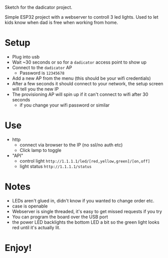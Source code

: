 Sketch for the dadicator project.

Simple ESP32 project with a webserver to controll 3 led lights.  Used to let kids know when dad is free when working from home.


# Setup
- Plug into usb
- Wait ~30 seconds or so for a ```dadicator``` access point to show up
- Connect to the ```dadicator``` AP
  - Password is ```12345678```
- Add a new AP from the menu (this should be your wifi credentials)
- After a few seconds it should connect to your network, the setup screen will tell you the new IP
- The provisioning AP will spin up if it can't connect to wifi after 30 seconds
  - if you change your wifi password or similar

# Use
- http
    - connect via browser to the IP (no ssl/no auth etc)
    - Click lamp to toggle
- "API"
    - control light ```http://1.1.1.1/led/[red,yellow,green]/[on,off]```
    - light status ```http://1.1.1.1/status```

# Notes
- LEDs aren't glued in, didn't know if you wanted to change order etc.
- case is openable
- Webserver is single threaded, it's easy to get missed requests if you try
- You can program the board over the USB port
- the power LED backlights the bottom LED a bit so the green light looks red until it's actually lit.


# Enjoy!
